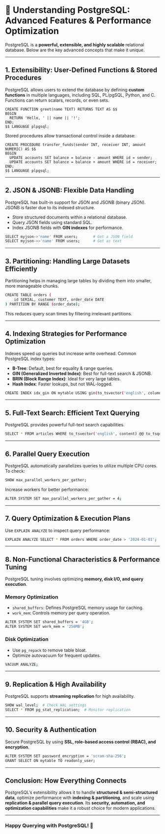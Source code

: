 # 🐘 Understanding PostgreSQL: Advanced Features & Performance Optimization

PostgreSQL is a **powerful, extensible, and highly scalable** relational database. Below are the key advanced concepts that make it unique.

---

## **1. Extensibility: User-Defined Functions & Stored Procedures**  
PostgreSQL allows users to extend the database by defining **custom functions** in multiple languages, including SQL, PL/pgSQL, Python, and C. Functions can return scalars, records, or even sets.

```plpgsql
CREATE FUNCTION greet(name TEXT) RETURNS TEXT AS $$
BEGIN
  RETURN 'Hello, ' || name || '!';
END;
$$ LANGUAGE plpgsql;
```

Stored procedures allow transactional control inside a database:

```plpgsql
CREATE PROCEDURE transfer_funds(sender INT, receiver INT, amount NUMERIC) AS $$
BEGIN
  UPDATE accounts SET balance = balance - amount WHERE id = sender;
  UPDATE accounts SET balance = balance + amount WHERE id = receiver;
END;
$$ LANGUAGE plpgsql;
```

---

## **2. JSON & JSONB: Flexible Data Handling**  
PostgreSQL has built-in support for JSON and JSONB (binary JSON). JSONB is faster due to its indexed structure.

- Store structured documents within a relational database.
- Query JSON fields using standard SQL.
- Index JSONB fields with **GIN indexes** for performance.

```sh
SELECT myjson->'name' FROM users;       # Get a JSON field
SELECT myjson->>'name' FROM users;      # Get as text
```

---

## **3. Partitioning: Handling Large Datasets Efficiently**  
Partitioning helps in managing large tables by dividing them into smaller, more manageable chunks.

```sh
CREATE TABLE orders (
    id SERIAL, customer TEXT, order_date DATE
) PARTITION BY RANGE (order_date);
```

This reduces query scan times by filtering irrelevant partitions.

---

## **4. Indexing Strategies for Performance Optimization**  
Indexes speed up queries but increase write overhead. Common PostgreSQL index types:

- **B-Tree**: Default, best for equality & range queries.
- **GIN (Generalized Inverted Index)**: Best for full-text search & JSONB.
- **BRIN (Block Range Index)**: Ideal for very large tables.
- **Hash Index**: Faster lookups, but not WAL-logged.

```sh
CREATE INDEX idx_gin ON mytable USING gin(to_tsvector('english', column));
```

---

## **5. Full-Text Search: Efficient Text Querying**  
PostgreSQL provides powerful full-text search capabilities.

```sh
SELECT * FROM articles WHERE to_tsvector('english', content) @@ to_tsquery('database');
```

---

## **6. Parallel Query Execution**  
PostgreSQL automatically parallelizes queries to utilize multiple CPU cores. To check:

```sh
SHOW max_parallel_workers_per_gather;
```

Increase workers for better performance:

```sh
ALTER SYSTEM SET max_parallel_workers_per_gather = 4;
```

---

## **7. Query Optimization & Execution Plans**  
Use `EXPLAIN ANALYZE` to inspect query performance:

```sh
EXPLAIN ANALYZE SELECT * FROM orders WHERE order_date > '2024-01-01';
```

---

## **8. Non-Functional Characteristics & Performance Tuning**  
PostgreSQL tuning involves optimizing **memory, disk I/O, and query execution**.

### **Memory Optimization**
- `shared_buffers`: Defines PostgreSQL memory usage for caching.
- `work_mem`: Controls memory per query operation.

```sh
ALTER SYSTEM SET shared_buffers = '4GB';
ALTER SYSTEM SET work_mem = '256MB';
```

### **Disk Optimization**
- Use `pg_repack` to remove table bloat.
- Optimize autovacuum for frequent updates.

```sh
VACUUM ANALYZE;
```

---

## **9. Replication & High Availability**  
PostgreSQL supports **streaming replication** for high availability.

```sh
SHOW wal_level;  # Check WAL settings
SELECT * FROM pg_stat_replication;  # Monitor replication
```

---

## **10. Security & Authentication**  
Secure PostgreSQL by using **SSL, role-based access control (RBAC), and encryption**.

```sh
ALTER SYSTEM SET password_encryption = 'scram-sha-256';
GRANT SELECT ON mytable TO readonly_user;
```

---

## **Conclusion: How Everything Connects**  
PostgreSQL’s extensibility allows it to handle **structured & semi-structured data**, optimize performance with **indexing & partitioning**, and scale using **replication & parallel query execution**. Its **security, automation, and optimization capabilities** make it a robust choice for modern applications.

---

### **Happy Querying with PostgreSQL! 🚀**
